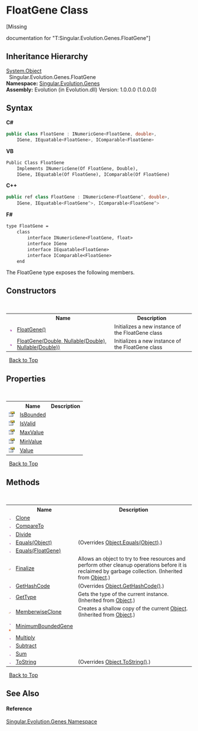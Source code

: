 # FloatGene Class
 

\[Missing <summary> documentation for "T:Singular.Evolution.Genes.FloatGene"\]


## Inheritance Hierarchy
<a href="http://msdn2.microsoft.com/en-us/library/e5kfa45b" target="_blank">System.Object</a><br />&nbsp;&nbsp;Singular.Evolution.Genes.FloatGene<br />
**Namespace:**&nbsp;<a href="c9a39aef-d3b0-be3b-cda0-1d7eb5bdd4e1">Singular.Evolution.Genes</a><br />**Assembly:**&nbsp;Evolution (in Evolution.dll) Version: 1.0.0.0 (1.0.0.0)

## Syntax

**C#**<br />
``` C#
public class FloatGene : INumericGene<FloatGene, double>, 
	IGene, IEquatable<FloatGene>, IComparable<FloatGene>
```

**VB**<br />
``` VB
Public Class FloatGene
	Implements INumericGene(Of FloatGene, Double), 
	IGene, IEquatable(Of FloatGene), IComparable(Of FloatGene)
```

**C++**<br />
``` C++
public ref class FloatGene : INumericGene<FloatGene^, double>, 
	IGene, IEquatable<FloatGene^>, IComparable<FloatGene^>
```

**F#**<br />
``` F#
type FloatGene =  
    class
        interface INumericGene<FloatGene, float>
        interface IGene
        interface IEquatable<FloatGene>
        interface IComparable<FloatGene>
    end
```

The FloatGene type exposes the following members.


## Constructors
&nbsp;<table><tr><th></th><th>Name</th><th>Description</th></tr><tr><td>![Public method](media/pubmethod.gif "Public method")</td><td><a href="c3128e8e-aba1-e767-d7b8-575c97556a76">FloatGene()</a></td><td>
Initializes a new instance of the FloatGene class</td></tr><tr><td>![Public method](media/pubmethod.gif "Public method")</td><td><a href="9b457341-3a65-0298-0593-537404529a29">FloatGene(Double, Nullable(Double), Nullable(Double))</a></td><td>
Initializes a new instance of the FloatGene class</td></tr></table>&nbsp;
<a href="#floatgene-class">Back to Top</a>

## Properties
&nbsp;<table><tr><th></th><th>Name</th><th>Description</th></tr><tr><td>![Public property](media/pubproperty.gif "Public property")</td><td><a href="9c68f988-1659-24c9-8200-471ff236097e">IsBounded</a></td><td /></tr><tr><td>![Public property](media/pubproperty.gif "Public property")</td><td><a href="bd33cbd7-d4a7-df63-e685-7b2d05353e31">IsValid</a></td><td /></tr><tr><td>![Public property](media/pubproperty.gif "Public property")</td><td><a href="6bf2eee7-cfe3-4344-6af9-9876ff530216">MaxValue</a></td><td /></tr><tr><td>![Public property](media/pubproperty.gif "Public property")</td><td><a href="cea8f826-0237-ddf0-7b0c-219c5d20b69a">MinValue</a></td><td /></tr><tr><td>![Public property](media/pubproperty.gif "Public property")</td><td><a href="02c33b8e-4657-9e67-81a9-eed21924a237">Value</a></td><td /></tr></table>&nbsp;
<a href="#floatgene-class">Back to Top</a>

## Methods
&nbsp;<table><tr><th></th><th>Name</th><th>Description</th></tr><tr><td>![Public method](media/pubmethod.gif "Public method")</td><td><a href="b8208f9b-45b7-5dd9-8b6b-042d1f99fca3">Clone</a></td><td /></tr><tr><td>![Public method](media/pubmethod.gif "Public method")</td><td><a href="f726f046-4441-b7d4-98fd-bda87594983d">CompareTo</a></td><td /></tr><tr><td>![Public method](media/pubmethod.gif "Public method")</td><td><a href="539e62fe-32c1-c099-7549-c6d0e7c5f568">Divide</a></td><td /></tr><tr><td>![Public method](media/pubmethod.gif "Public method")</td><td><a href="aa873931-fadd-a7e9-fba4-ecc5a05a09d1">Equals(Object)</a></td><td> (Overrides <a href="http://msdn2.microsoft.com/en-us/library/bsc2ak47" target="_blank">Object.Equals(Object)</a>.)</td></tr><tr><td>![Public method](media/pubmethod.gif "Public method")</td><td><a href="d53bd558-d85f-0e83-bc48-3a947e04a797">Equals(FloatGene)</a></td><td /></tr><tr><td>![Protected method](media/protmethod.gif "Protected method")</td><td><a href="http://msdn2.microsoft.com/en-us/library/4k87zsw7" target="_blank">Finalize</a></td><td>
Allows an object to try to free resources and perform other cleanup operations before it is reclaimed by garbage collection.
 (Inherited from <a href="http://msdn2.microsoft.com/en-us/library/e5kfa45b" target="_blank">Object</a>.)</td></tr><tr><td>![Public method](media/pubmethod.gif "Public method")</td><td><a href="1fd24071-4e1b-8907-a1cc-4e74abe32549">GetHashCode</a></td><td> (Overrides <a href="http://msdn2.microsoft.com/en-us/library/zdee4b3y" target="_blank">Object.GetHashCode()</a>.)</td></tr><tr><td>![Public method](media/pubmethod.gif "Public method")</td><td><a href="http://msdn2.microsoft.com/en-us/library/dfwy45w9" target="_blank">GetType</a></td><td>
Gets the type of the current instance.
 (Inherited from <a href="http://msdn2.microsoft.com/en-us/library/e5kfa45b" target="_blank">Object</a>.)</td></tr><tr><td>![Protected method](media/protmethod.gif "Protected method")</td><td><a href="http://msdn2.microsoft.com/en-us/library/57ctke0a" target="_blank">MemberwiseClone</a></td><td>
Creates a shallow copy of the current <a href="http://msdn2.microsoft.com/en-us/library/e5kfa45b" target="_blank">Object</a>.
 (Inherited from <a href="http://msdn2.microsoft.com/en-us/library/e5kfa45b" target="_blank">Object</a>.)</td></tr><tr><td>![Public method](media/pubmethod.gif "Public method")![Static member](media/static.gif "Static member")</td><td><a href="d5c5c48f-b5ab-a522-3730-ee9d393b6ad5">MinimumBoundedGene</a></td><td /></tr><tr><td>![Public method](media/pubmethod.gif "Public method")</td><td><a href="5499f686-094c-07bc-9017-02350613cd36">Multiply</a></td><td /></tr><tr><td>![Public method](media/pubmethod.gif "Public method")</td><td><a href="905efe5c-fcc7-366d-c4a4-2529baba566b">Subtract</a></td><td /></tr><tr><td>![Public method](media/pubmethod.gif "Public method")</td><td><a href="38e040cd-016f-85ce-d4f9-e89bb99443e5">Sum</a></td><td /></tr><tr><td>![Public method](media/pubmethod.gif "Public method")</td><td><a href="1a278436-edab-652f-eee2-261cf90338fe">ToString</a></td><td> (Overrides <a href="http://msdn2.microsoft.com/en-us/library/7bxwbwt2" target="_blank">Object.ToString()</a>.)</td></tr></table>&nbsp;
<a href="#floatgene-class">Back to Top</a>

## See Also


#### Reference
<a href="c9a39aef-d3b0-be3b-cda0-1d7eb5bdd4e1">Singular.Evolution.Genes Namespace</a><br />
